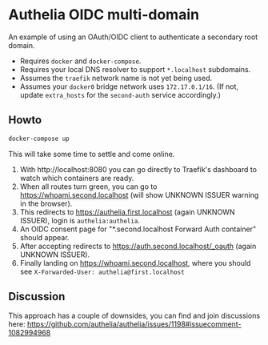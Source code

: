 # Authelia OIDC multi-domain

An example of using an OAuth/OIDC client to authenticate a secondary root domain.

- Requires `docker` and `docker-compose`.
- Requires your local DNS resolver to support `*.localhost` subdomains.
- Assumes the `traefik` network name is not yet being used.
- Assumes your `docker0` bridge network uses `172.17.0.1/16`.
  (If not, update `extra_hosts` for the `second-auth` service accordingly.)

## Howto

```sh
docker-compose up
```

This will take some time to settle and come online.

1. With http://localhost:8080 you can go directly to Traefik's dashboard to watch which containers are ready.
1. When all routes turn green, you can go to https://whoami.second.localhost (will show UNKNOWN ISSUER warning in the browser).
1. This redirects to https://authelia.first.localhost (again UNKNOWN ISSUER), login is `authelia:authelia`.
1. An OIDC consent page for "*.second.localhost Forward Auth container" should appear.
1. After accepting redirects to https://auth.second.localhost/_oauth (again UNKNOWN ISSUER).
1. Finally landing on https://whoami.second.localhost, where you should see `X-Forwarded-User: authelia@first.localhost`

## Discussion

This approach has a couple of downsides, you can find and join discussions here:
https://github.com/authelia/authelia/issues/1198#issuecomment-1082994968
